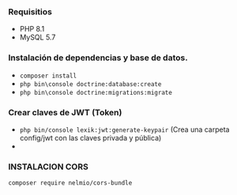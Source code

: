 ### Requisitios

- PHP 8.1
- MySQL 5.7

### Instalación de dependencias y base de datos.

- `composer install`
- `php bin\console doctrine:database:create`
- `php bin\console doctrine:migrations:migrate`

### Crear claves de JWT (Token)

- `php bin/console lexik:jwt:generate-keypair` (Crea una carpeta config/jwt con las claves privada y pública)
- 

### INSTALACION CORS
`composer require nelmio/cors-bundle`